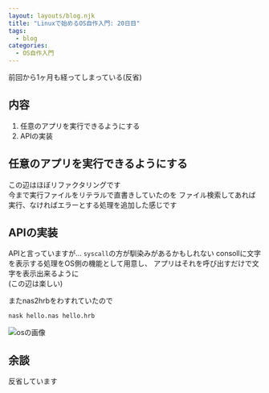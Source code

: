 ```yaml
---
layout: layouts/blog.njk
title: "Linuxで始めるOS自作入門: 20日目"
tags:
  - blog
categories:
  - OS自作入門
---
```


前回から1ヶ月も経ってしまっている(反省)

## 内容
1. 任意のアプリを実行できるようにする
1. APIの実装

## 任意のアプリを実行できるようにする
この辺はほぼリファクタリングです  
今まで実行ファイルをリテラルで直書きしていたのを
ファイル検索してあれば実行、なければエラーとする処理を追加した感じです

## APIの実装
APIと言っていますが...
`syscall`の方が馴染みがあるかもしれない
consollに文字を表示する処理をOS側の機能として用意し、
アプリはそれを呼び出すだけで文字を表示出来るように  
(この辺は楽しい)

またnas2hrbをわすれていたので
```bash
nask hello.nas hello.hrb
```

![osの画像](os-20day.png)

## 余談
反省しています
